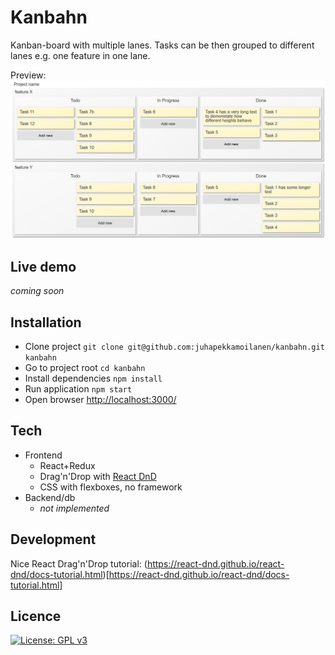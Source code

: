 # Kanbahn

Kanban-board with multiple lanes. Tasks can be then grouped to different lanes e.g. one feature in one lane.

Preview:
![feature-lane-preview](/img/two-feature-lanes.png)

## Live demo

_coming soon_

## Installation

- Clone project `git clone git@github.com:juhapekkamoilanen/kanbahn.git kanbahn`
- Go to project root `cd kanbahn`
- Install dependencies `npm install`
- Run application `npm start`
- Open browser [http://localhost:3000/](http://localhost:3000/)

## Tech

- Frontend
  - React+Redux
  - Drag'n'Drop with [React DnD](https://react-dnd.github.io/react-dnd/)
  - CSS with flexboxes, no framework
- Backend/db
  - _not implemented_
  
## Development

Nice React Drag'n'Drop tutorial: (https://react-dnd.github.io/react-dnd/docs-tutorial.html)[https://react-dnd.github.io/react-dnd/docs-tutorial.html]

## Licence

[![License: GPL v3](https://img.shields.io/badge/License-GPL%20v3-blue.svg)](https://www.gnu.org/licenses/gpl-3.0)
